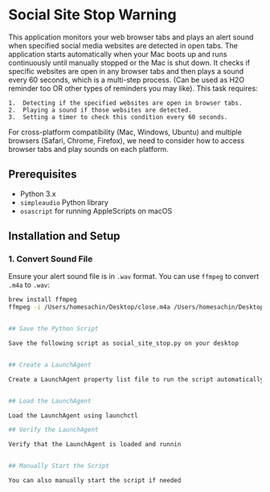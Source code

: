 # Social Site Stop Warning 

This application monitors your web browser tabs and plays an alert sound when specified social media websites are detected in open tabs. The application starts automatically when your Mac boots up and runs continuously until manually stopped or the Mac is shut down. It checks if specific websites are open in any browser tabs and then plays a sound every 60 seconds, which is a multi-step process. (Can be used as H2O reminder too OR other types of reminders you may like). This task requires:


	1.	Detecting if the specified websites are open in browser tabs.
	2.	Playing a sound if those websites are detected.
	3.	Setting a timer to check this condition every 60 seconds.


For cross-platform compatibility (Mac, Windows, Ubuntu) and multiple browsers (Safari, Chrome, Firefox), we need to consider how to access browser tabs and play sounds on each platform.


##  Prerequisites

- Python 3.x
- `simpleaudio` Python library
- `osascript` for running AppleScripts on macOS

## Installation and Setup

### 1. Convert Sound File

Ensure your alert sound file is in `.wav` format. You can use `ffmpeg` to convert `.m4a` to `.wav`:

```sh
brew install ffmpeg
ffmpeg -i /Users/homesachin/Desktop/close.m4a /Users/homesachin/Desktop/close.wav


## Save the Python Script

Save the following script as social_site_stop.py on your desktop


## Create a LaunchAgent

Create a LaunchAgent property list file to run the script automatically at startup.


## Load the LaunchAgent

Load the LaunchAgent using launchctl

## Verify the LaunchAgent

Verify that the LaunchAgent is loaded and runnin


## Manually Start the Script

You can also manually start the script if needed

